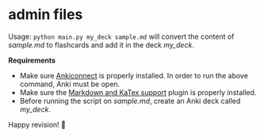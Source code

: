 # admin files

Usage: `python main.py my_deck sample.md` will convert the content of *sample.md* to flashcards and add it in the deck *my_deck*.

**Requirements**
- Make sure [Ankiconnect](https://ankiweb.net/shared/info/2055492159) is properly installed. In order to run the above command, Anki must be open.
- Make sure the [Markdown and KaTex support](https://ankiweb.net/shared/info/1087328706) plugin is properly installed.
- Before running the script on *sample.md*, create an Anki deck called *my_deck*.

Happy revision! 🥳
